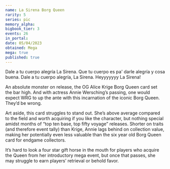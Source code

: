 ```yaml
---
name: La Sirena Borg Queen
rarity: 5
series: pic
memory_alpha:
bigbook_tier: 3
events: 26
in_portal:
date: 05/04/2023
obtained: Mega
mega: true
published: true
---
```


Dale a tu cuerpo alegría La Sirena. Que tu cuerpo es pa' darle alegría y cosa buena. Dale a tu cuerpo alegría, La Sirena. Heyyyyyyy La Sirena!

An absolute monster on release, the OG Alice Krige Borg Queen card set the bar high. And with actress Annie Wersching’s passing, one would expect WRG to up the ante with this incarnation of the iconic Borg Queen. They’d be wrong.

Art aside, this card struggles to stand out. She’s above average compared to the field and worth acquiring if you like the character, but nothing special amidst months of “top ten base, top fifty voyage” releases. Shorter on traits (and therefore event tally) than Krige, Annie lags behind on collection value, making her potentially even less valuable than the six year old Borg Queen card for endgame collectors.

It’s hard to look a four star gift horse in the mouth for players who acquire the Queen from her introductory mega event, but once that passes, she may struggle to earn players’ retrieval or behold favor.
